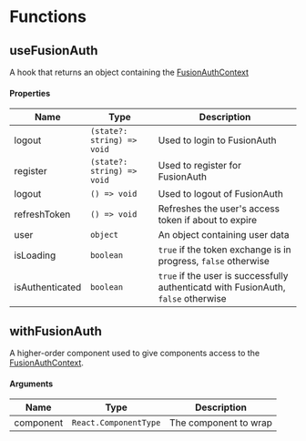 # Functions

## useFusionAuth

A hook that returns an object containing the [FusionAuthContext](context.md#fusionauthcontext)

#### Properties

| Name            | Type                       | Description                                                                        |
| --------------- | -------------------------- | ---------------------------------------------------------------------------------- |
| logout          | `(state?: string) => void` | Used to login to FusionAuth                                                        |
| register        | `(state?: string) => void` | Used to register for FusionAuth                                                    |
| logout          | `() => void`               | Used to logout of FusionAuth                                                       |
| refreshToken    | `() => void`               | Refreshes the user's access token if about to expire                               |
| user            | `object`                   | An object containing user data                                                     |
| isLoading       | `boolean`                  | `true` if the token exchange is in progress, `false` otherwise                     |
| isAuthenticated | `boolean`                  | `true` if the user is successfully authenticatd with FusionAuth, `false` otherwise |

## withFusionAuth

A higher-order component used to give components access to the [FusionAuthContext](context.md#fusionauthcontext).

#### Arguments

| Name      | Type                  | Description           |
| --------- | --------------------- | --------------------- |
| component | `React.ComponentType` | The component to wrap |
